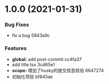 # 1.0.0 (2021-01-31)


### Bug Fixes

* fix a bug 5843a9c


### Features

* **global:** add post-commit cc4fa37
* add title.tsx 3cd65e1
* **scope:** 增加了husky的提交信息校验 6647274
* 初始化项目 bf845ae



